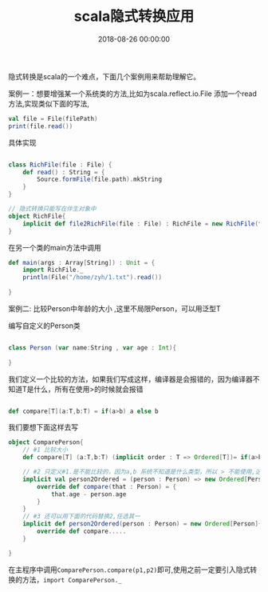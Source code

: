 ﻿---
layout: post
title: scala隐式转换应用
date: 2018-08-26 00:00:00
categories: 编程语言
tags: Scala
---
隐式转换是scala的一个难点，下面几个案例用来帮助理解它。

案例一：想要增强某一个系统类的方法,比如为scala.reflect.io.File 添加一个read方法,实现类似下面的写法,
```scala
val file = File(filePath)
print(file.read())
```

具体实现
```scala

class RichFile(file : File) {
	def read() : String = {
		Source.formFile(file.path).mkString
	}
}

// 隐式转换只能写在伴生对象中
object RichFile{
	implicit def file2RichFile(file : File) : RichFile = new RichFile(file)
}

```

在另一个类的main方法中调用
```scala
def main(args : Array[String]) : Unit = {
	import RichFile._
	println(File("/home/zyh/1.txt").read())
	
}

```

案例二: 比较Person中年龄的大小 ,这里不局限Person，可以用泛型T

编写自定义的Person类

```scala

class Person (var name:String , var age : Int){
	
}

```

我们定义一个比较的方法，如果我们写成这样，编译器是会报错的，因为编译器不知道T是什么，所有在使用>的时候就会报错

```scala

def compare[T](a:T,b:T) = if(a>b) a else b

```

我们要想下面这样去写

```scala
object ComparePerson{
	// #1 比较大小
	def compare[T] (a:T,b:T) (implicit order : T => Ordered[T])= if(a>b) a else b

	// #2 只定义#1.是不能比较的，因为a,b 系统不知道是什么类型，所以 > 不能使用,这边解决的方法是利用隐式转换告诉系统
	implicit val person2Ordered = (person : Person) => new Ordered[Person] {
		override def compare(that : Person) = {
			that.age - person.age
		}
	}
	// #3 还可以用下面的代码替换2,任选其一
	implicit def person2Ordered(person : Person) = new Ordered[Person]{
		override def compare.....
	}

}
```
在主程序中调用``ComparePerson.compare(p1,p2)``即可,使用之前一定要引入隐式转换的方法，``import ComparePerson._ ``
